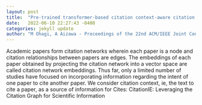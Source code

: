 ```yaml
---
layout: post
title:  "Pre-trained transformer-based citation context-aware citation network embeddings"
date:   2022-06-10 22:27:43 -0400
categories: jekyll update
author: "M Ohagi, A Aizawa - Proceedings of the 22nd ACM/IEEE Joint Conference , 2022"
---
```

Academic papers form citation networks wherein each paper is a node and citation relationships between papers are edges. The embeddings of each paper obtained by projecting the citation network into a vector space are called citation network embeddings. Thus far, only a limited number of studies have focused on incorporating information regarding the intent of one paper to cite another paper. We consider citation context, ie, the text to cite a paper, as a source of information for  Cites: CitationIE: Leveraging the Citation Graph for Scientific Information